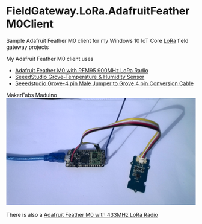 # FieldGateway.LoRa.AdafruitFeatherM0Client
Sample Adafruit Feather M0 client for my Windows 10 IoT Core [LoRa](https://lora-alliance.org/) field gateway projects

My Adafruit Feather M0 client uses
* [Adafruit Feather M0 with RFM95 900MHz LoRa Radio](https://www.adafruit.com/product/3178)
* [SeeedStudio Grove-Temperature & Humidity Sensor ](https://www.seeedstudio.com/Grove-Temperature%26Humidity-Sensor-%28High-Accuracy-%26-Mini%29-p-1921.html)
* [Seeedstudio Grove-4 pin Male Jumper to Grove 4 pin Conversion Cable](https://www.seeedstudio.com/Grove-4-pin-Male-Jumper-to-Grove-4-pin-Conversion-Cable-5-PCs-per-Pac-p-1565.html)

MakerFabs Maduino
![AdafruitFeather M0 client](AdaFruitM0Feather.jpg)

There is also a [Adafruit Feather M0 with 433MHz LoRa Radio](https://www.adafruit.com/product/3179)
